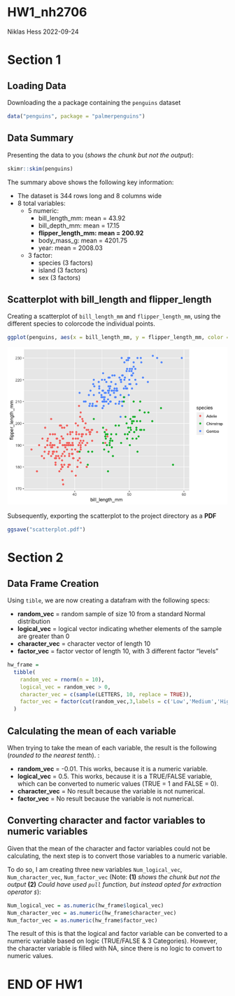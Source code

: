 HW1_nh2706
================
Niklas Hess
2022-09-24

# Section 1

## Loading Data

Downloading the a package containing the `penguins` dataset

``` r
data("penguins", package = "palmerpenguins")
```

## Data Summary

Presenting the data to you (*shows the chunk but not the output*):

``` r
skimr::skim(penguins)
```

The summary above shows the following key information:

-   The dataset is 344 rows long and 8 columns wide
-   8 total variables:
    -   5 numeric:
        -   bill_length_mm: mean = 43.92
        -   bill_depth_mm: mean = 17.15
        -   **flipper_length_mm: mean = 200.92**
        -   body_mass_g: mean = 4201.75
        -   year: mean = 2008.03
    -   3 factor:
        -   species (3 factors)
        -   island (3 factors)
        -   sex (3 factors)

## Scatterplot with bill_length and flipper_length

Creating a scatterplot of `bill_length_mm` and `flipper_length_mm`,
using the different species to colorcode the individual points.

``` r
ggplot(penguins, aes(x = bill_length_mm, y = flipper_length_mm, color = species)) + geom_point()
```

![](p9105_hw1_nh2706_files/figure-gfm/unnamed-chunk-4-1.png)<!-- -->

Subsequently, exporting the scatterplot to the project directory as a
**PDF**

``` r
ggsave("scatterplot.pdf")
```

# Section 2

## Data Frame Creation

Using `tible`, we are now creating a datafram with the following specs:

-   **random_vec** = random sample of size 10 from a standard Normal
    distribution
-   **logical_vec** = logical vector indicating whether elements of the
    sample are greater than 0
-   **character_vec** = character vector of length 10
-   **factor_vec** = factor vector of length 10, with 3 different factor
    “levels”

``` r
hw_frame =
  tibble(
    random_vec = rnorm(n = 10),
    logical_vec = random_vec > 0,
    character_vec = c(sample(LETTERS, 10, replace = TRUE)),
    factor_vec = factor(cut(random_vec,3,labels = c('Low','Medium','High')))
  )
```

## Calculating the mean of each variable

When trying to take the mean of each variable, the result is the
following (*rounded to the nearest tenth*). :

-   **random_vec** = -0.01. This works, because it is a numeric
    variable.
-   **logical_vec** = 0.5. This works, because it is a TRUE/FALSE
    variable, which can be converted to numeric values (TRUE = 1 and
    FALSE = 0).
-   **character_vec** = No result because the variable is not numerical.
-   **factor_vec** = No result because the variable is not numerical.

## Converting character and factor variables to numeric variables

Given that the mean of the character and factor variables could not be
calculating, the next step is to convert those variables to a numeric
variable.

To do so, I am creating three new variables `Num_logical_vec`,
`Num_character_vec`, `Num_factor_vec` (Note: **(1)** *shows the chunk
but not the output* **(2)** *Could have used `pull` function, but
instead opted for extraction operator `$`*):

``` r
Num_logical_vec = as.numeric(hw_frame$logical_vec)
Num_character_vec = as.numeric(hw_frame$character_vec)
Num_factor_vec = as.numeric(hw_frame$factor_vec)
```

The result of this is that the logical and factor variable can be
converted to a numeric variable based on logic (TRUE/FALSE & 3
Categories). However, the character variable is filled with NA, since
there is no logic to convert to numeric values.

# END OF HW1
